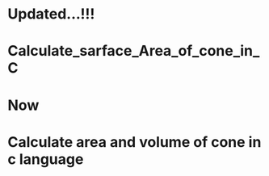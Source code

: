 # Updated...!!!
# Calculate_sarface_Area_of_cone_in_C
# Now
# Calculate area and volume of cone in c language
